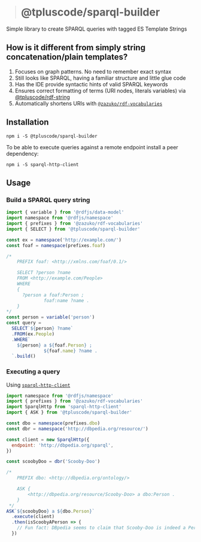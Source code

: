 > # @tpluscode/sparql-builder

Simple library to create SPARQL queries with tagged ES Template Strings

## How is it different from simply string concatenation/plain templates?

1. Focuses on graph patterns. No need to remember exact syntax
1. Still looks like SPARQL, having a familiar structure and little glue code
1. Has the IDE provide syntactic hints of valid SPARQL keywords
1. Ensures correct formatting of terms (URI nodes, literals variables) via [@tpluscode/rdf-string](https://github.com/tpluscode/rdf-string)
1. Automatically shortens URIs with [`@zazuko/rdf-vocabularies`](http://npm.im/@zazuko/rdf-vocabularies)

## Installation

```
npm i -S @tpluscode/sparql-builder
```

To be able to execute queries against a remote endpoint install a peer
dependency:

```
npm i -S sparql-http-client
```

## Usage

### Build a SPARQL query string

```js
import { variable } from '@rdfjs/data-model'
import namespace from '@rdfjs/namespace'
import { prefixes } from '@zazuko/rdf-vocabularies'
import { SELECT } from '@tpluscode/sparql-builder'

const ex = namespace('http://example.com/')
const foaf = namespace(prefixes.foaf)

/*
    PREFIX foaf: <http://xmlns.com/foaf/0.1/>

    SELECT ?person ?name
    FROM <http://example.com/People>
    WHERE 
    {
      ?person a foaf:Person ;
              foaf:name ?name .
    }
*/
const person = variable('person')
const query = 
  SELECT`${person} ?name`
  .FROM(ex.People)
  .WHERE`
    ${person} a ${foaf.Person} ; 
              ${foaf.name} ?name .
  `.build()
```

### Executing a query

Using [`sparql-http-client`](https://github.com/zazuko/sparql-http-client)

```js
import namespace from '@rdfjs/namespace'
import { prefixes } from '@zazuko/rdf-vocabularies'
import SparqlHttp from 'sparql-http-client'
import { ASK } from '@tpluscode/sparql-builder'

const dbo = namespace(prefixes.dbo)
const dbr = namespace('http://dbpedia.org/resource/')

const client = new SparqlHttp({
  endpoint: 'http://dbpedia.org/sparql',
})

const scoobyDoo = dbr('Scooby-Doo')

/*
    PREFIX dbo: <http://dbpedia.org/ontology/>

    ASK {
        <http://dbpedia.org/resource/Scooby-Doo> a dbo:Person .
    }
 */
ASK`${scoobyDoo} a ${dbo.Person}`
  .execute(client)
  .then(isScoobyAPerson => {
    // Fun fact: DBpedia seems to claim that Scooby-Doo is indeed a Person...    
  })
```
